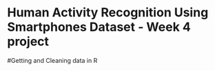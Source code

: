 # Human Activity Recognition Using Smartphones Dataset - Week 4 project
#Getting and Cleaning data in R
